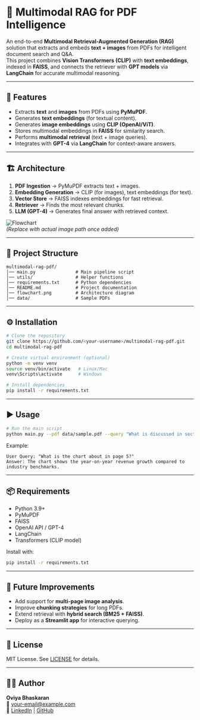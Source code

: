 # 📘 Multimodal RAG for PDF Intelligence

An end-to-end **Multimodal Retrieval-Augmented Generation (RAG)** solution that extracts and embeds **text + images** from PDFs for intelligent document search and Q&A.  
This project combines **Vision Transformers (CLIP)** with **text embeddings**, indexed in **FAISS**, and connects the retriever with **GPT models** via **LangChain** for accurate multimodal reasoning.

---

## 🚀 Features
- Extracts **text** and **images** from PDFs using **PyMuPDF**.
- Generates **text embeddings** (for textual content).
- Generates **image embeddings** using **CLIP (OpenAI/ViT)**.
- Stores multimodal embeddings in **FAISS** for similarity search.
- Performs **multimodal retrieval** (text + image queries).
- Integrates with **GPT-4** via **LangChain** for context-aware answers.

---

## 🏗️ Architecture
1. **PDF Ingestion** → PyMuPDF extracts text + images.  
2. **Embedding Generation** → CLIP (for images), text embeddings (for text).  
3. **Vector Store** → FAISS indexes embeddings for fast retrieval.  
4. **Retriever** → Finds the most relevant chunks.  
5. **LLM (GPT-4)** → Generates final answer with retrieved context.  

![Flowchart](flowchart.png)  
*(Replace with actual image path once added)*

---

## 📂 Project Structure
```
multimodal-rag-pdf/
│── main.py               # Main pipeline script
│── utils/                # Helper functions
│── requirements.txt      # Python dependencies
│── README.md             # Project documentation
│── flowchart.png         # Architecture diagram
│── data/                 # Sample PDFs
```

---

## ⚙️ Installation
```bash
# Clone the repository
git clone https://github.com/<your-username>/multimodal-rag-pdf.git
cd multimodal-rag-pdf

# Create virtual environment (optional)
python -m venv venv
source venv/bin/activate   # Linux/Mac
venv\Scripts\activate      # Windows

# Install dependencies
pip install -r requirements.txt
```

---

## ▶️ Usage
```bash
# Run the main script
python main.py --pdf data/sample.pdf --query "What is discussed in section 2?"
```

Example:
```
User Query: "What is the chart about in page 5?"
Answer: The chart shows the year-on-year revenue growth compared to industry benchmarks.
```

---

## 📦 Requirements
- Python 3.9+
- PyMuPDF
- FAISS
- OpenAI API / GPT-4
- LangChain
- Transformers (CLIP model)

Install with:
```bash
pip install -r requirements.txt
```

---

## 🔮 Future Improvements
- Add support for **multi-page image analysis**.
- Improve **chunking strategies** for long PDFs.
- Extend retrieval with **hybrid search (BM25 + FAISS)**.
- Deploy as a **Streamlit app** for interactive querying.

---

## 📜 License
MIT License. See [LICENSE](LICENSE) for details.

---

## 👩‍💻 Author
**Oviya Bhaskaran**  
📧 your-email@example.com  
🔗 [LinkedIn](https://linkedin.com/in/your-profile) | [GitHub](https://github.com/your-username)
